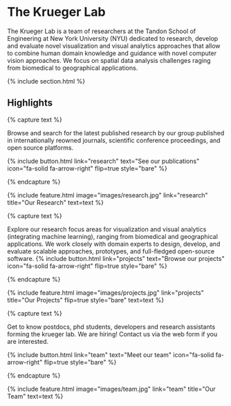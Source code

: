 ---
---

# The Krueger Lab

The Krueger Lab is a team of researchers at the Tandon School of Engineering at New York University (NYU) dedicated to research, develop and evaluate novel visualization and visual analytics approaches that allow to combine human domain knowledge and guidance with novel computer vision approaches. We focus on spatial data analysis challenges raging from biomedical to geographical applications.

{% include section.html %}

## Highlights

{% capture text %}

Browse and search for the latest published research by our group published in internationally reowned journals, scientific conference proceedings, and open source platforms.

{%
  include button.html
  link="research"
  text="See our publications"
  icon="fa-solid fa-arrow-right"
  flip=true
  style="bare"
%}

{% endcapture %}

{%
  include feature.html
  image="images/research.jpg"
  link="research"
  title="Our Research"
  text=text
%}

{% capture text %}

Explore our research focus areas for visualization and visual analytics (integrating machine learning), ranging from biomedical and geographical applications. We work closely with domain experts to design, develop, and evaluate scalable approaches, prototypes, and full-fledged open-source software.
{%
  include button.html
  link="projects"
  text="Browse our projects"
  icon="fa-solid fa-arrow-right"
  flip=true
  style="bare"
%}

{% endcapture %}

{%
  include feature.html
  image="images/projects.jpg"
  link="projects"
  title="Our Projects"
  flip=true
  style="bare"
  text=text
%}

{% capture text %}

Get to know postdocs, phd students, developers and research assistants forming the krueger lab. We are hiring! Contact us via the web form if you are interested.

{%
  include button.html
  link="team"
  text="Meet our team"
  icon="fa-solid fa-arrow-right"
  flip=true
  style="bare"
%}

{% endcapture %}

{%
  include feature.html
  image="images/team.jpg"
  link="team"
  title="Our Team"
  text=text
%}
